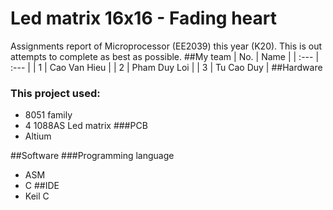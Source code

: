 # Led matrix 16x16 - Fading heart
Assignments report of Microprocessor (EE2039) this year (K20).
This is out attempts to complete as best as possible.
##My team
| No. | Name |
| :--- | :--- |
| 1 | Cao Van Hieu |
| 2 | Pham Duy Loi |
| 3 | Tu Cao Duy |
##Hardware
### This project used:
- 8051 family
- 4 1088AS Led matrix
###PCB
- Altium

##Software
###Programming language
- ASM 
- C
##IDE
- Keil C

